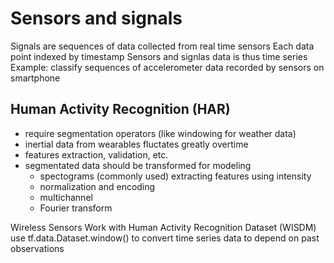 # Sensors and signals

Signals are sequences of data collected from real time sensors
Each data point indexed by timestamp 
Sensors and signlas data is thus time series
Example: classify sequences of accelerometer data recorded by sensors on smartphone

## Human Activity Recognition (HAR)

- require segmentation operators (like windowing for weather data)
- inertial data from wearables fluctates greatly overtime
- features extraction, validation, etc.
- segmentated data should be transformed for modeling
    - spectograms (commonly used) extracting features using intensity
    - normalization and encoding
    - multichannel
    - Fourier transform

Wireless Sensors Work with Human Activity Recognition Dataset (WISDM)
use tf.data.Dataset.window() to convert time series data to depend on past observations

